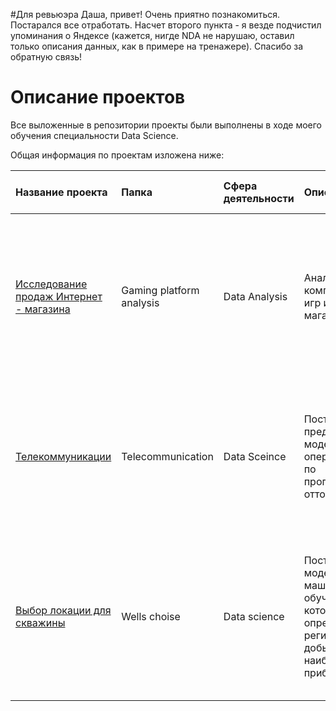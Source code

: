 #Для ревьюэра
Даша, привет! Очень приятно познакомиться. Постарался все отработать. Насчет второго пункта - я везде подчистил упоминания о Яндексе (кажется, нигде NDA не нарушаю, оставил только описания данных, как в примере на тренажере). Спасибо за обратную связь!

# Описание проектов

Все выложенные в репозитории проекты были выполнены в ходе моего обучения специальности Data Science.

Общая информация по проектам изложена ниже:

| Название проекта | Папка | Сфера деятельности | Описание | Задачи проекта| Используемые библиотеки Python| 
| :---------------------- | :---------------------- | :---------------------- | :---------------------- | :---------------------- | :---------------------- |
| [Исследование продаж Интернет - магазина](Gaming_platform_analysis)| Gaming platform analysis| Data Analysis| Анализ продаж компьютерных игр интернет-магазина| С помощью Python осуществить предобработку данных продаж Интернет-магазина, провести исследовательский анализ данных, составить портрет пользователя каждого из рассматриваемых регионов, проверить статистические гипотезы|*pandas, numpy, matplotlib, plotly.express, scipy* |
| [Телекоммуникации](Telecommunication_pred)| Telecommunication| Data Sceince| Построение предиктивной модели для оператора связи по прогнозированию оттока клиентов| Провести предобработку клиентской базы одного из телефоммуникационных провайдеров, провести исследовательский анализ, построить модель для поиска пользователей, которые могут отказаться от услуг провайдера| *pandas, numpy, matplotlib, sklearn, plotly.express, datetime, lightgbm* |
| [Выбор локации для скважины](Wells_choise)| Wells choise| Data science| Построение модели машинного обучения, которая определит регион, где добыча принесёт наибольшую прибыль| На основе данных по дебиту новых скважин построить модель для прогнозирования уровня добычи новых потенцаильных скважин, выбрать скважины с максимальной прибылью от добычи, выбрать регион с максимальной общей прибылью| *pandas, numpy, sklearn, scipy* |